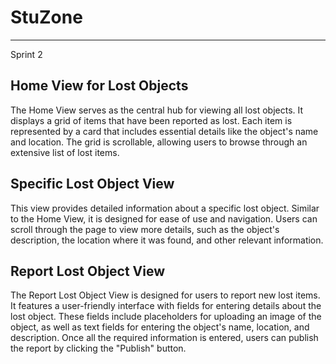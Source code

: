 # StuZone

-----

Sprint 2 

## Home View for Lost Objects

The Home View serves as the central hub for viewing all lost objects. It displays a grid of items that have been reported as lost. Each item is represented by a card that includes essential details like the object's name and location. The grid is scrollable, allowing users to browse through an extensive list of lost items.

## Specific Lost Object View

This view provides detailed information about a specific lost object. Similar to the Home View, it is designed for ease of use and navigation. Users can scroll through the page to view more details, such as the object's description, the location where it was found, and other relevant information.

## Report Lost Object View

The Report Lost Object View is designed for users to report new lost items. It features a user-friendly interface with fields for entering details about the lost object. These fields include placeholders for uploading an image of the object, as well as text fields for entering the object's name, location, and description. Once all the required information is entered, users can publish the report by clicking the "Publish" button.
